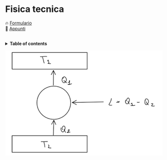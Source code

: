 # Fisica tecnica

🔥 [Formulario](https://github.com/mastroalex/fisicatecnica/blob/main/fisica_tecnica.pdf)
<br>
📝 [Appunti](https://github.com/mastroalex/fisicatecnica/blob/main/fisica_tecnica.pdf)
<br>
<br>

<details>
  <summary><b>Table of contents</b></summary>
  <br/>
1. Termodinamica
* Introduzione
 * Misure
  2. Completa
</details>  

![Wallpaper](https://github.com/mastroalex/fisicatecnica/blob/main/figures/cicloinverso.png)

